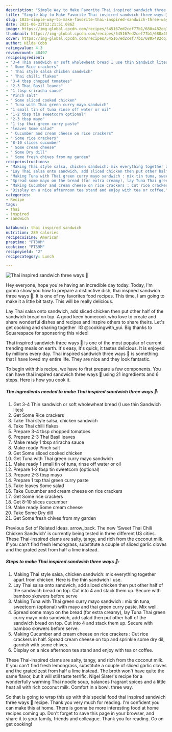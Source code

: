 ```yaml
---
description: "Simple Way to Make Favorite Thai inspired sandwich three ways 🥪"
title: "Simple Way to Make Favorite Thai inspired sandwich three ways 🥪"
slug: 1035-simple-way-to-make-favorite-thai-inspired-sandwich-three-ways
date: 2021-06-22T12:21:51.086Z
image: https://img-global.cpcdn.com/recipes/545167ed2cef77b1/680x482cq70/thai-inspired-sandwich-three-ways-recipe-main-photo.jpg
thumbnail: https://img-global.cpcdn.com/recipes/545167ed2cef77b1/680x482cq70/thai-inspired-sandwich-three-ways-recipe-main-photo.jpg
cover: https://img-global.cpcdn.com/recipes/545167ed2cef77b1/680x482cq70/thai-inspired-sandwich-three-ways-recipe-main-photo.jpg
author: Hilda Cobb
ratingvalue: 4.3
reviewcount: 48497
recipeingredient:
- "3-4 Thin sandwich or soft wholewheat bread I use thin Sandwich lites"
- " Some Rice crackers"
- " Thai style salsa chicken sandwich"
- " Thai chilli flakes"
- "3-4 tbsp chopped tomatoes"
- "2-3 Thai Basil leaves"
- "1 tbsp sriracha sauce"
- "Pinch salt"
- " Some sliced cooked chicken"
- " Tuna with Thai green curry mayo sandwich"
- "1 small tin of tuna rinse off water or oil"
- "1-2 tbsp tin sweetcorn optional"
- "2-3 tbsp mayo"
- "1 tsp thai green curry paste"
- "leaves Some salad"
- " Cucumber and cream cheese on rice crackers"
- " Some rice crackers"
- "8-10 slices cucumber"
- " Some cream cheese"
- " Some Dry dill"
- " Some fresh chives from my garden"
recipeinstructions:
- "Making Thai style salsa, chicken sandwich: mix everything together apart from chicken. Here is the thin sandwich I use."
- "Lay Thai salsa onto sandwich, add sliced chicken then put other half of the sandwich bread on top. Cut into 4 and stack them up. Secure with bamboo skewers before serve"
- "Making Tuna with Thai green curry mayo sandwich : mix tin tuna, sweetcorn (optional) with mayo and thai green curry paste. Mix well."
- "Spread some mayo on the bread (for extra creamy), lay Tuna Thai green curry mayo onto sandwich, add salad then put other half of the sandwich bread on top. Cut into 4 and stack them up. Secure with bamboo skewers before serve."
- "Making Cucumber and cream cheese on rice crackers : Cut rice crackers in half. Spread cream cheese on top and sprinkle some dry dil, garnish with some chives."
- "Display on a nice afternoon tea stand and enjoy with tea or coffee."
categories:
- Recipe
tags:
- thai
- inspired
- sandwich

katakunci: thai inspired sandwich 
nutrition: 289 calories
recipecuisine: American
preptime: "PT30M"
cooktime: "PT39M"
recipeyield: "2"
recipecategory: Lunch

---
```



![Thai inspired sandwich three ways 🥪](https://img-global.cpcdn.com/recipes/545167ed2cef77b1/680x482cq70/thai-inspired-sandwich-three-ways-recipe-main-photo.jpg)

Hey everyone, hope you're having an incredible day today. Today, I'm gonna show you how to prepare a distinctive dish, thai inspired sandwich three ways 🥪. It is one of my favorites food recipes. This time, I am going to make it a little bit tasty. This will be really delicious.

Lay Thai salsa onto sandwich, add sliced chicken then put other half of the sandwich bread on top. A good keen homecook who love to create and share wonderful dishes and recipes and inspire others to share theirs. Let&#39;s get cooking and sharing together ‍ IG @cookingwith_yui. Big thanks to Squarespace for sponsoring this video!

Thai inspired sandwich three ways 🥪 is one of the most popular of current trending meals on earth. It's easy, it's quick, it tastes delicious. It is enjoyed by millions every day. Thai inspired sandwich three ways 🥪 is something that I have loved my entire life. They are nice and they look fantastic.


To begin with this recipe, we have to first prepare a few components. You can have thai inspired sandwich three ways 🥪 using 21 ingredients and 6 steps. Here is how you cook it.

<!--inarticleads1-->

##### The ingredients needed to make Thai inspired sandwich three ways 🥪:

1. Get 3-4 Thin sandwich or soft wholewheat bread (I use thin Sandwich lites)
1. Get  Some Rice crackers
1. Take  Thai style salsa, chicken sandwich
1. Take  Thai chilli flakes
1. Prepare 3-4 tbsp chopped tomatoes
1. Prepare 2-3 Thai Basil leaves
1. Make ready 1 tbsp sriracha sauce
1. Make ready Pinch salt
1. Get  Some sliced cooked chicken
1. Get  Tuna with Thai green curry mayo sandwich
1. Make ready 1 small tin of tuna, rinse off water or oil
1. Prepare 1-2 tbsp tin sweetcorn (optional)
1. Prepare 2-3 tbsp mayo
1. Prepare 1 tsp thai green curry paste
1. Take leaves Some salad
1. Take  Cucumber and cream cheese on rice crackers
1. Get  Some rice crackers
1. Get 8-10 slices cucumber
1. Make ready  Some cream cheese
1. Take  Some Dry dill
1. Get  Some fresh chives from my garden


Previous Set of Related Ideas. arrow_back. The new &#39;Sweet Thai Chili Chicken Sandwich&#39; is currently being tested in three different US cities. These Thai-inspired clams are salty, tangy, and rich from the coconut milk. If you can&#39;t find fresh lemongrass, substitute a couple of sliced garlic cloves and the grated zest from half a lime instead. 

<!--inarticleads2-->

##### Steps to make Thai inspired sandwich three ways 🥪:

1. Making Thai style salsa, chicken sandwich: mix everything together apart from chicken. Here is the thin sandwich I use.
1. Lay Thai salsa onto sandwich, add sliced chicken then put other half of the sandwich bread on top. Cut into 4 and stack them up. Secure with bamboo skewers before serve
1. Making Tuna with Thai green curry mayo sandwich : mix tin tuna, sweetcorn (optional) with mayo and thai green curry paste. Mix well.
1. Spread some mayo on the bread (for extra creamy), lay Tuna Thai green curry mayo onto sandwich, add salad then put other half of the sandwich bread on top. Cut into 4 and stack them up. Secure with bamboo skewers before serve.
1. Making Cucumber and cream cheese on rice crackers : Cut rice crackers in half. Spread cream cheese on top and sprinkle some dry dil, garnish with some chives.
1. Display on a nice afternoon tea stand and enjoy with tea or coffee.


These Thai-inspired clams are salty, tangy, and rich from the coconut milk. If you can&#39;t find fresh lemongrass, substitute a couple of sliced garlic cloves and the grated zest from half a lime instead. The broth won&#39;t have quite the same flavor, but it will still taste terrific. Nigel Slater&#39;s recipe for a wonderfully warming Thai noodle soup, balances fragrant spices and a little heat all with rich coconut milk. Comfort in a bowl. three way. 

So that is going to wrap this up with this special food thai inspired sandwich three ways 🥪 recipe. Thank you very much for reading. I'm confident you can make this at home. There is gonna be more interesting food at home recipes coming up. Don't forget to save this page in your browser, and share it to your family, friends and colleague. Thank you for reading. Go on get cooking!
